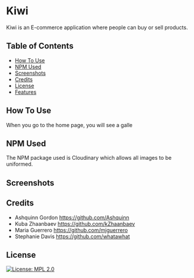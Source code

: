 # Kiwi
Kiwi is an E-commerce application where people can buy or sell products. 

## Table of Contents
- [How To Use](#how-to-use)
- [NPM Used](#npm-used)
- [Screenshots](#screenshots)
- [Credits](#credits)
- [License](#license)
- [Features](#features)

## How To Use
When you go to the home page, you will see a galle

## NPM Used
The NPM package used is Cloudinary which allows all images to be uniformed. 

## Screenshots

## Credits
- Ashquinn Gordon https://github.com/Ashquinn
- Kuba Zhaanbaev https://github.com/kZhaanbaev
- Maria Guerrero https://github.com/mjguerrero
- Stephanie Davis https://github.com/whatawhat

## License
[![License: MPL 2.0](https://img.shields.io/badge/License-MPL%202.0-brightgreen.svg)](https://opensource.org/licenses/MPL-2.0)

